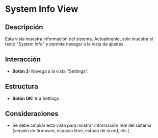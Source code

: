 # System Info View

## Descripción

Esta vista muestra información del sistema. Actualmente, solo muestra el texto "System Info" y permite navegar a la vista de ajustes.

## Interacción

*   **Botón 3:** Navega a la vista "Settings".

## Estructura

* **Botón OK:** Ir a Settings

## Consideraciones
*   Se debe ampliar esta vista para mostrar información real del sistema (versión de firmware, espacio libre, estado de la red, etc.).